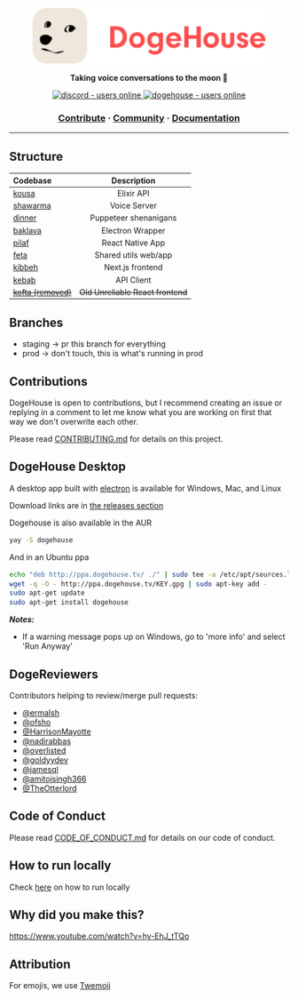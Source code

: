 <a href="https://dogehouse.tv"><p align="center">
<img height=100 src="https://raw.githubusercontent.com/benawad/dogehouse/staging/.redesign-assets/dogehouse_logo.svg"/>

</p></a>
<p align="center">
  <strong>Taking voice conversations to the moon 🚀</strong>
</p>
<p align="center">
  <a href="https://discord.gg/wCbKBZF9cV">
    <img src="https://img.shields.io/discord/810571477316403233?style=for-the-badge" alt="discord - users online" />
  </a>
  <a href="https://dogehouse.tv">
    <img src="https://img.shields.io/endpoint?color=FD4D4D&style=for-the-badge&url=https%3A%2F%2Fapi.dogehouse.xyz%2Fv1%2Fshields" alt="dogehouse - users online" />
  </a>
</p>

<h3 align="center">
  <a href="https://github.com/benawad/dogehouse/blob/staging/CONTRIBUTING.md">Contribute</a>
  <span> · </span>
  <a href="https://discord.gg/82HzQCJCDg">Community</a>
  <span> · </span>
  <a href="./docs/README.MD">Documentation</a>
</h3>

---

## Structure

| Codebase             |      Description      |
| :------------------- | :-------------------: |
| [kousa](kousa)       |      Elixir API       |
| [shawarma](shawarma) |     Voice Server      |
| [dinner](dinner)     | Puppeteer shenanigans |
| [baklava](baklava)   |   Electron Wrapper    |
| [pilaf](pilaf)       |   React Native App    |
| [feta](feta)         | Shared utils web/app  |
| [kibbeh](kibbeh)     |   Next.js frontend    |
| [kebab](kebab)       |      API Client       |
| ~~[kofta (removed)](kofta)~~       |    ~~Old Unreliable React frontend~~     |

## Branches

- staging -> pr this branch for everything
- prod -> don't touch, this is what's running in prod

## Contributions

DogeHouse is open to contributions, but I recommend creating an issue or replying in a comment to let me know what you are working on first that way we don't overwrite each other.

Please read [CONTRIBUTING.md](https://github.com/benawad/dogehouse/blob/staging/CONTRIBUTING.md) for details on this project.

## DogeHouse Desktop

A desktop app built with [electron](https://www.electronjs.org/) is available for Windows, Mac, and Linux

Download links are in [the releases section](https://github.com/benawad/dogehouse/releases/latest)

Dogehouse is also available in the AUR

```bash
yay -S dogehouse
```

And in an Ubuntu ppa

```bash
echo "deb http://ppa.dogehouse.tv/ ./" | sudo tee -a /etc/apt/sources.list > /dev/null
wget -q -O - http://ppa.dogehouse.tv/KEY.gpg | sudo apt-key add -
sudo apt-get update
sudo apt-get install dogehouse
```

**_Notes:_**

- If a warning message pops up on Windows, go to 'more info' and select 'Run Anyway'

## DogeReviewers

Contributors helping to review/merge pull requests:

- [@ermalsh](https://github.com/ermalsh)
- [@ofsho](https://github.com/ofsho)
- [@HarrisonMayotte](https://github.com/HarrisonMayotte)
- [@nadirabbas](https://github.com/nadirabbas)
- [@overlisted](https://github.com/overlisted)
- [@goldyydev](https://github.com/goldyydev)
- [@jamesql](https://github.com/jamesql)
- [@amitojsingh366](https://github.com/amitojsingh366)
- [@TheOtterlord](https://github.com/TheOtterlord)

## Code of Conduct

Please read [CODE_OF_CONDUCT.md](https://github.com/benawad/dogehouse/blob/staging/CODE_OF_CONDUCT.md) for details on our code of conduct.

## How to run locally

Check <a href="https://github.com/benawad/dogehouse/blob/staging/CONTRIBUTING.md#quickstart-local-frontend-development">here</a> on how to run locally</a>

## Why did you make this?

https://www.youtube.com/watch?v=hy-EhJ_tTQo

## Attribution

For emojis, we use [Twemoji](https://twemoji.twitter.com/)
